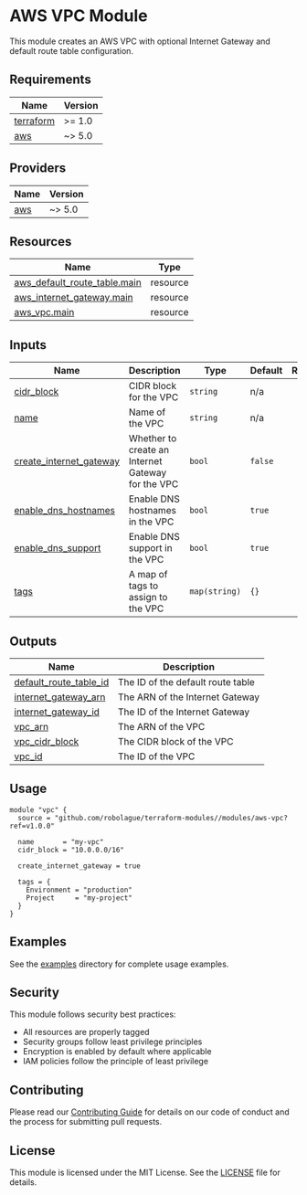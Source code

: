 # AWS VPC Module

This module creates an AWS VPC with optional Internet Gateway and default route table configuration.

<!-- BEGIN_TF_DOCS -->
## Requirements

| Name | Version |
|------|---------|
| <a name="requirement_terraform"></a> [terraform](#requirement\_terraform) | >= 1.0 |
| <a name="requirement_aws"></a> [aws](#requirement\_aws) | ~> 5.0 |

## Providers

| Name | Version |
|------|---------|
| <a name="provider_aws"></a> [aws](#provider\_aws) | ~> 5.0 |

## Resources

| Name | Type |
|------|------|
| [aws_default_route_table.main](https://registry.terraform.io/providers/hashicorp/aws/latest/docs/resources/default_route_table) | resource |
| [aws_internet_gateway.main](https://registry.terraform.io/providers/hashicorp/aws/latest/docs/resources/internet_gateway) | resource |
| [aws_vpc.main](https://registry.terraform.io/providers/hashicorp/aws/latest/docs/resources/vpc) | resource |

## Inputs

| Name | Description | Type | Default | Required |
|------|-------------|------|---------|:--------:|
| <a name="input_cidr_block"></a> [cidr\_block](#input\_cidr\_block) | CIDR block for the VPC | `string` | n/a | yes |
| <a name="input_name"></a> [name](#input\_name) | Name of the VPC | `string` | n/a | yes |
| <a name="input_create_internet_gateway"></a> [create\_internet\_gateway](#input\_create\_internet\_gateway) | Whether to create an Internet Gateway for the VPC | `bool` | `false` | no |
| <a name="input_enable_dns_hostnames"></a> [enable\_dns\_hostnames](#input\_enable\_dns\_hostnames) | Enable DNS hostnames in the VPC | `bool` | `true` | no |
| <a name="input_enable_dns_support"></a> [enable\_dns\_support](#input\_enable\_dns\_support) | Enable DNS support in the VPC | `bool` | `true` | no |
| <a name="input_tags"></a> [tags](#input\_tags) | A map of tags to assign to the VPC | `map(string)` | `{}` | no |

## Outputs

| Name | Description |
|------|-------------|
| <a name="output_default_route_table_id"></a> [default\_route\_table\_id](#output\_default\_route\_table\_id) | The ID of the default route table |
| <a name="output_internet_gateway_arn"></a> [internet\_gateway\_arn](#output\_internet\_gateway\_arn) | The ARN of the Internet Gateway |
| <a name="output_internet_gateway_id"></a> [internet\_gateway\_id](#output\_internet\_gateway\_id) | The ID of the Internet Gateway |
| <a name="output_vpc_arn"></a> [vpc\_arn](#output\_vpc\_arn) | The ARN of the VPC |
| <a name="output_vpc_cidr_block"></a> [vpc\_cidr\_block](#output\_vpc\_cidr\_block) | The CIDR block of the VPC |
| <a name="output_vpc_id"></a> [vpc\_id](#output\_vpc\_id) | The ID of the VPC |
<!-- END_TF_DOCS -->

## Usage

```hcl
module "vpc" {
  source = "github.com/robolague/terraform-modules//modules/aws-vpc?ref=v1.0.0"
  
  name       = "my-vpc"
  cidr_block = "10.0.0.0/16"
  
  create_internet_gateway = true
  
  tags = {
    Environment = "production"
    Project     = "my-project"
  }
}
```

## Examples

See the [examples](./examples/) directory for complete usage examples.

## Security

This module follows security best practices:

- All resources are properly tagged
- Security groups follow least privilege principles
- Encryption is enabled by default where applicable
- IAM policies follow the principle of least privilege

## Contributing

Please read our [Contributing Guide](../../DEVELOPMENT.md) for details on our code of conduct and the process for submitting pull requests.

## License

This module is licensed under the MIT License. See the [LICENSE](../../LICENSE) file for details.